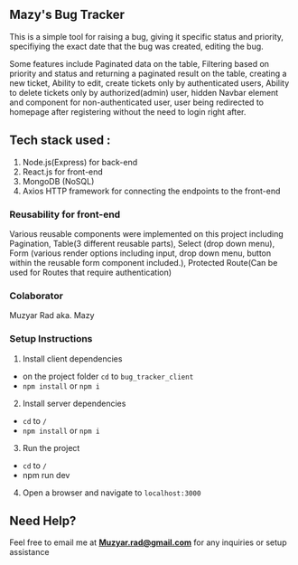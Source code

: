 ## Mazy's Bug Tracker

This is a simple tool for raising a bug, giving it specific status and priority, specifiying the exact date that the bug was created, editing the bug.

Some features include Paginated data on the table, Filtering based on priority and status and returning a paginated result on the table, creating a new ticket, Ability to edit, create tickets only by authenticated users, Ability to delete tickets only by authorized(admin) user, hidden Navbar element and component for non-authenticated user, user being redirected to homepage after registering without the need to login right after.


## Tech stack used :

1. Node.js(Express) for back-end
2. React.js for front-end
3. MongoDB (NoSQL)
4. Axios HTTP framework for connecting the endpoints to the front-end




### Reusability for front-end

Various reusable components were implemented on this project including Pagination, Table(3 different reusable parts), Select (drop down menu), Form (various render options including input, drop down menu, button within the reusable form component included.), Protected Route(Can be used for Routes that require authentication)

### Colaborator

Muzyar Rad aka. Mazy

### Setup Instructions

1. Install client dependencies
 - on the project folder `cd` to `bug_tracker_client`
 - `npm install` or `npm i`
2. Install server dependencies
 - `cd` to `/`
 - `npm install` or `npm i`
3. Run the project
 - `cd` to `/`
 - npm run dev
4. Open a browser and navigate to `localhost:3000`


## Need Help?
Feel free to email me at **Muzyar.rad@gmail.com** for any inquiries or setup assistance
    

